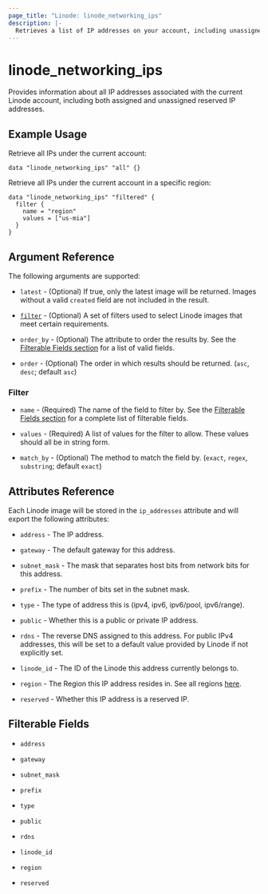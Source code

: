 ```yaml
---
page_title: "Linode: linode_networking_ips"
description: |-
  Retrieves a list of IP addresses on your account, including unassigned reserved IP addresses.
---
```


# linode\_networking\_ips

Provides information about all IP addresses associated with the current Linode account, including both assigned and unassigned reserved IP addresses.

## Example Usage

Retrieve all IPs under the current account:

```hcl
data "linode_networking_ips" "all" {}
```

Retrieve all IPs under the current account in a specific region:

```hcl
data "linode_networking_ips" "filtered" {
  filter {
    name = "region"
    values = ["us-mia"]
  }
}
```

## Argument Reference

The following arguments are supported:

* `latest` - (Optional) If true, only the latest image will be returned. Images without a valid `created` field are not included in the result.

* [`filter`](#filter) - (Optional) A set of filters used to select Linode images that meet certain requirements.

* `order_by` - (Optional) The attribute to order the results by. See the [Filterable Fields section](#filterable-fields) for a list of valid fields.

* `order` - (Optional) The order in which results should be returned. (`asc`, `desc`; default `asc`)

### Filter

* `name` - (Required) The name of the field to filter by. See the [Filterable Fields section](#filterable-fields) for a complete list of filterable fields.

* `values` - (Required) A list of values for the filter to allow. These values should all be in string form.

* `match_by` - (Optional) The method to match the field by. (`exact`, `regex`, `substring`; default `exact`)

## Attributes Reference

Each Linode image will be stored in the `ip_addresses` attribute and will export the following attributes:

* `address` - The IP address.

* `gateway` - The default gateway for this address.

* `subnet_mask` - The mask that separates host bits from network bits for this address.

* `prefix` - The number of bits set in the subnet mask.

* `type` - The type of address this is (ipv4, ipv6, ipv6/pool, ipv6/range).

* `public` - Whether this is a public or private IP address.

* `rdns` - The reverse DNS assigned to this address. For public IPv4 addresses, this will be set to a default value provided by Linode if not explicitly set.

* `linode_id` - The ID of the Linode this address currently belongs to.

* `region` - The Region this IP address resides in. See all regions [here](https://api.linode.com/v4/regions).

* `reserved` - Whether this IP address is a reserved IP.

## Filterable Fields

* `address`

* `gateway`

* `subnet_mask`

* `prefix`

* `type`

* `public`

* `rdns`

* `linode_id`

* `region`

* `reserved`
